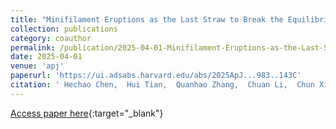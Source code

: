 ```yaml
---
title: "Minifilament Eruptions as the Last Straw to Break the Equilibrium of a Giant Solar Filament"
collection: publications
category: coauthor
permalink: /publication/2025-04-01-Minifilament-Eruptions-as-the-Last-Straw-to-Break-the-Equilibrium-of-a-Giant-Solar-Filament
date: 2025-04-01
venue: 'apj'
paperurl: 'https://ui.adsabs.harvard.edu/abs/2025ApJ...983..143C'
citation: ' Hechao Chen,  Hui Tian,  Quanhao Zhang,  Chuan Li,  Chun Xia,  Xianyong Bai,  Zhenyong Hou,  Kaifan Ji,  Yuanyong Deng,  Xiao Yang,  Ziyao Hu, &quot;Minifilament Eruptions as the Last Straw to Break the Equilibrium of a Giant Solar Filament.&quot; apj, 2025.'
---
```

[Access paper here](https://ui.adsabs.harvard.edu/abs/2025ApJ...983..143C){:target="_blank"}
